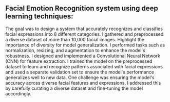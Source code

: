 ## Facial Emotion Recognition system using deep learning techniques:
The goal was to design a system that accurately recognizes and classifies facial expressions into 8 different categories. I gathered and preprocessed a diverse dataset of more than 10,000 facial images. Highlight the importance of diversity for model generalization. I performed tasks such as normalization, resizing, and augmentation to enhance the model's robustness. I designed and implemented a Convolutional Neural Network (CNN) for feature extraction. I trained the model on the preprocessed dataset to learn and recognize patterns associated with facial expressions and used a separate validation set to ensure the model's performance generalizes well to new data. One challenge was ensuring the model's accuracy across diverse facial features and expressions. I addressed this by carefully curating a diverse dataset and fine-tuning the model accordingly. 
